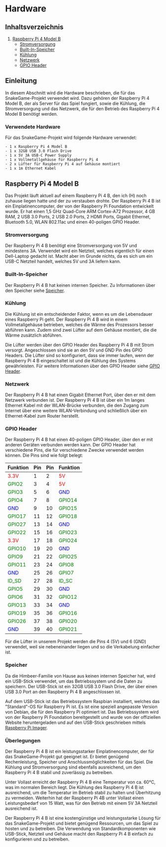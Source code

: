 # Hardware

## Inhaltsverzeichnis

1. [Raspberry Pi 4 Model B](#raspberry-pi-4-model-b)
   - [Stromversorgung](#stromversorgung)
   - [Built-In-Speicher](#built-in-speicher)
   - [Kühlung](#kühlung)
   - [Netzwerk](#netzwerk)
   - [GPIO Header](#gpio-header)

## Einleitung

In diesem Abschnitt wird die Hardware beschrieben, die für das SnakeGame-Projekt verwendet wird. Dazu gehören der Raspberry Pi 4 Model B, der als Server für das Spiel fungiert, sowie die Kühlung, die Stromversorgung und das Netzwerk, die für den Betrieb des Raspberry Pi 4 Model B benötigt werden.

### Verwendete Hardware

Für das SnakeGame-Projekt wird folgende Hardware verwendet:

    - 1 x Raspberry Pi 4 Model B
    - 1 x 32GB USB 3.0 Flash Drive
    - 1 x 5V 3A USB-C Power Supply
    - 1 x Vollmetallgehäuse für Raspberry Pi 4
    - 2 x Lüfter für Raspberry Pi 4 auf Gehäuse montiert
    - 1 x 1m Ethernet Kabel

## Raspberry Pi 4 Model B

Das Projekt läuft aktuell auf einem Raspberry Pi 4 B, den ich (H) noch zuhause liegen hatte und der zu verstauben drohte. 
Der Raspberry Pi 4 B ist ein Einplatinencomputer, der von der Raspberry Pi Foundation entwickelt wurde. Er hat einen 1,5 GHz Quad-Core ARM Cortex-A72 Prozessor, 4 GB RAM, 2 USB 3.0 Ports, 2 USB 2.0 Ports, 2 HDMI Ports, Gigabit Ethernet, Bluetooth 5.0, WLAN 802.11ac und einen 40-poligen GPIO Header.

### Stromversorgung

Der Raspberry Pi 4 B benötigt eine Stromversorgung von 5V und mindestens 3A. Verwendet wird ein Netzteil, welches eigentlich für einen Dell-Laptop gedacht ist. Macht aber im Grunde nichts, da es sich um ein USB-C Netzteil handelt, welches 5V und 3A liefern kann.

### Built-In-Speicher

Der Raspberry Pi 4 B hat keinen internen Speicher. Zu Informationen über den Speicher siehe [Speicher](#speicher).

### Kühlung

Die Kühlung ist ein entscheidender Faktor, wenn es um die Lebensdauer eines Raspberry Pi geht. Der Raspberry Pi 4 B wird in einem Vollmetallgehäuse betrieben, welches die Wärme des Prozessors besser abführen kann. Zudem sind zwei Lüfter auf dem Gehäuse montiert, die die Wärme zusätzlich abführen.

Die Lüfter werden über den GPIO Header des Raspberry Pi 4 B mit Strom versorgt. Angeschlossen sind sie an den 5V und GND Pin des GPIO Headers. Die Lüfter sind so konfiguriert, dass sie immer laufen, wenn der Raspberry Pi 4 B eingeschaltet ist und die Kühlung des Systems gewährleisten. Für weitere Informationen über den GPIO Header siehe [GPIO Header](#gpio-header).

### Netzwerk

Der Raspberry Pi 4 B hat einen Gigabit Ethernet Port, über den er mit dem Netzwerk verbunden ist. Der Raspberry Pi 4 B ist über ein 1m langes Ethernet Kabel mit der WLAN-Brücke verbunden, die den Zugang zum Internet über eine weitere WLAN-Verbindung und schließlich über ein Ethernet-Kabel zum Router herstellt.

### GPIO Header

Der Raspberry Pi 4 B hat einen 40-poligen GPIO Header, über den er mit anderen Geräten verbunden werden kann. Der GPIO Header hat verschiedene Pins, die für verschiedene Zwecke verwendet werden können. Die Pins sind wie folgt belegt:

Funktion | Pin | Pin | Funktion
-------- | --- | --- | --------
<span style="color:red">3.3V</span>     |  1  |  2  | <span style="color:red">5V</span>
<span style="color:green">GPIO2</span>    |  3  |  4  | <span style="color:red">5V</span>
<span style="color:green">GPIO3</span>    |  5  |  6  | <span style="color:blue">GND</span>
<span style="color:green">GPIO4</span>    |  7  |  8  | <span style="color:green">GPIO14</span>
<span style="color:blue">GND</span>      |  9  | 10  | <span style="color:green">GPIO15</span>
<span style="color:green">GPIO17</span>   | 11  | 12  | <span style="color:green">GPIO18</span>
<span style="color:green">GPIO27</span>   | 13  | 14  | <span style="color:blue">GND</span>
<span style="color:green">GPIO22</span>   | 15  | 16  | <span style="color:green">GPIO23</span>
<span style="color:red">3.3V</span>     | 17  | 18  | <span style="color:green">GPIO24</span>
<span style="color:green">GPIO10</span>   | 19  | 20  | <span style="color:blue">GND</span>
<span style="color:green">GPIO9</span>    | 21  | 22  | <span style="color:green">GPIO25</span>
<span style="color:green">GPIO11</span>   | 23  | 24  | <span style="color:green">GPIO8</span>
<span style="color:blue">GND</span>      | 25  | 26  | <span style="color:green">GPIO7</span>
<span style="color:green">ID_SD</span>    | 27  | 28  | <span style="color:green">ID_SC</span>
<span style="color:green">GPIO5</span>    | 29  | 30  | <span style="color:blue">GND</span>
<span style="color:green">GPIO6</span>    | 31  | 32  | <span style="color:green">GPIO12</span>
<span style="color:green">GPIO13</span>   | 33  | 34  | <span style="color:blue">GND</span>
<span style="color:green">GPIO19</span>   | 35  | 36  | <span style="color:green">GPIO16</span>
<span style="color:green">GPIO26</span>   | 37  | 38  | <span style="color:green">GPIO20</span>
<span style="color:blue">GND</span>      | 39  | 40  | <span style="color:green">GPIO21</span>

Für die Lüfter in unserem Projekt werden die Pins 4 (5V) und 6 (GND) verwendet, weil sie nebeneinander liegen und so die Verkabelung einfacher ist.

### Speicher

Da die Himbeer-Familie von Hause aus keinen internen Speicher hat, wird ein USB-Stick verwendet, um das Betriebssystem und die Daten zu speichern. Der USB-Stick ist ein 32GB USB 3.0 Flash Drive, der über einen USB 3.0 Port an den Raspberry Pi 4 B angeschlossen ist.

Auf dem USB-Stick ist das Betriebssystem Raspbian installiert, welches das "Standard"-OS für Raspberry Pi ist. Es ist eine speziell angepasste Version von Debian, die für den Raspberry Pi optimiert ist. Das Betriebssystem wird von der Raspberry Pi Foundation bereitgestellt und wurde von der offiziellen Website heruntergeladen und auf den USB-Stick geschrieben mittels [Raspberry Pi Imager](https://www.raspberrypi.org/software/).

### Überlegungen

Der Raspberry Pi 4 B ist ein leistungsstarker Einplatinencomputer, der für das SnakeGame-Projekt gut geeignet ist. Er bietet genügend Rechenleistung, Speicher und Anschlussmöglichkeiten für das Spiel. Die Kühlung und Stromversorgung sind ebenfalls ausreichend, um den Raspberry Pi 4 B stabil und zuverlässig zu betreiben.

Unter Vollast erreicht der Raspberry Pi 4 B eine Temperatur von ca. 60°C, was im normalen Bereich liegt. Die Kühlung des Raspberry Pi 4 B ist ausreichend, um die Temperatur im Betrieb stabil zu halten und Überhitzung zu vermeiden. Weiterhin hat der Raspberry Pi 4B unter Vollast einen Leistungsbedarf von 15 Watt, was für den Betrieb mit einem 5V 3A Netzteil ausreichend ist.

Der Raspberry Pi 4 B ist eine kostengünstige und leistungsstarke Lösung für das SnakeGame-Projekt und bietet genügend Ressourcen, um das Spiel zu hosten und zu betreiben. Die Verwendung von Standardkomponenten wie USB-Stick, Netzteil und Gehäuse macht den Raspberry Pi 4 B einfach zu konfigurieren und zu betreiben.